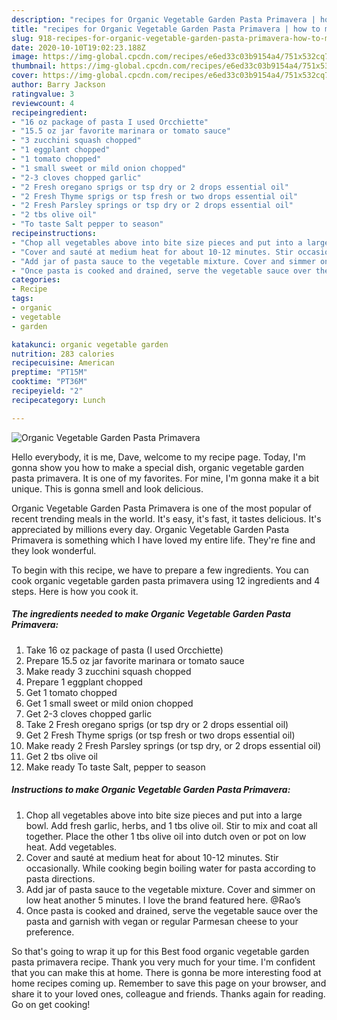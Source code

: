 ```yaml
---
description: "recipes for Organic Vegetable Garden Pasta Primavera | how to make easy Organic Vegetable Garden Pasta Primavera"
title: "recipes for Organic Vegetable Garden Pasta Primavera | how to make easy Organic Vegetable Garden Pasta Primavera"
slug: 918-recipes-for-organic-vegetable-garden-pasta-primavera-how-to-make-easy-organic-vegetable-garden-pasta-primavera
date: 2020-10-10T19:02:23.188Z
image: https://img-global.cpcdn.com/recipes/e6ed33c03b9154a4/751x532cq70/organic-vegetable-garden-pasta-primavera-recipe-main-photo.jpg
thumbnail: https://img-global.cpcdn.com/recipes/e6ed33c03b9154a4/751x532cq70/organic-vegetable-garden-pasta-primavera-recipe-main-photo.jpg
cover: https://img-global.cpcdn.com/recipes/e6ed33c03b9154a4/751x532cq70/organic-vegetable-garden-pasta-primavera-recipe-main-photo.jpg
author: Barry Jackson
ratingvalue: 3
reviewcount: 4
recipeingredient:
- "16 oz package of pasta I used Orcchiette"
- "15.5 oz jar favorite marinara or tomato sauce"
- "3 zucchini squash chopped"
- "1 eggplant chopped"
- "1 tomato chopped"
- "1 small sweet or mild onion chopped"
- "2-3 cloves chopped garlic"
- "2 Fresh oregano sprigs or tsp dry or 2 drops essential oil"
- "2 Fresh Thyme sprigs or tsp fresh or two drops essential oil"
- "2 Fresh Parsley springs or tsp dry or 2 drops essential oil"
- "2 tbs olive oil"
- "To taste Salt pepper to season"
recipeinstructions:
- "Chop all vegetables above into bite size pieces and put into a large bowl. Add fresh garlic, herbs, and 1 tbs olive oil. Stir to mix and coat all together. Place the other 1 tbs olive oil into dutch oven or pot on low heat. Add vegetables."
- "Cover and sauté at medium heat for about 10-12 minutes. Stir occasionally. While cooking begin boiling water for pasta according to pasta directions."
- "Add jar of pasta sauce to the vegetable mixture. Cover and simmer on low heat another 5 minutes. I love the brand featured here. @Rao’s"
- "Once pasta is cooked and drained, serve the vegetable sauce over the pasta and garnish with vegan or regular Parmesan cheese to your preference."
categories:
- Recipe
tags:
- organic
- vegetable
- garden

katakunci: organic vegetable garden 
nutrition: 283 calories
recipecuisine: American
preptime: "PT15M"
cooktime: "PT36M"
recipeyield: "2"
recipecategory: Lunch

---
```



![Organic Vegetable Garden Pasta Primavera](https://img-global.cpcdn.com/recipes/e6ed33c03b9154a4/751x532cq70/organic-vegetable-garden-pasta-primavera-recipe-main-photo.jpg)

Hello everybody, it is me, Dave, welcome to my recipe page. Today, I'm gonna show you how to make a special dish, organic vegetable garden pasta primavera. It is one of my favorites. For mine, I'm gonna make it a bit unique. This is gonna smell and look delicious.

Organic Vegetable Garden Pasta Primavera is one of the most popular of recent trending meals in the world. It's easy, it's fast, it tastes delicious. It's appreciated by millions every day. Organic Vegetable Garden Pasta Primavera is something which I have loved my entire life. They're fine and they look wonderful.




To begin with this recipe, we have to prepare a few ingredients. You can cook organic vegetable garden pasta primavera using 12 ingredients and 4 steps. Here is how you cook it.

<!--inarticleads1-->

##### The ingredients needed to make Organic Vegetable Garden Pasta Primavera:

1. Take 16 oz package of pasta (I used Orcchiette)
1. Prepare 15.5 oz jar favorite marinara or tomato sauce
1. Make ready 3 zucchini squash chopped
1. Prepare 1 eggplant chopped
1. Get 1 tomato chopped
1. Get 1 small sweet or mild onion chopped
1. Get 2-3 cloves chopped garlic
1. Take 2 Fresh oregano sprigs (or tsp dry or 2 drops essential oil)
1. Get 2 Fresh Thyme sprigs (or tsp fresh or two drops essential oil)
1. Make ready 2 Fresh Parsley springs (or tsp dry, or 2 drops essential oil)
1. Get 2 tbs olive oil
1. Make ready To taste Salt, pepper to season




<!--inarticleads2-->

##### Instructions to make Organic Vegetable Garden Pasta Primavera:

1. Chop all vegetables above into bite size pieces and put into a large bowl. Add fresh garlic, herbs, and 1 tbs olive oil. Stir to mix and coat all together. Place the other 1 tbs olive oil into dutch oven or pot on low heat. Add vegetables.
1. Cover and sauté at medium heat for about 10-12 minutes. Stir occasionally. While cooking begin boiling water for pasta according to pasta directions.
1. Add jar of pasta sauce to the vegetable mixture. Cover and simmer on low heat another 5 minutes. I love the brand featured here. @Rao’s
1. Once pasta is cooked and drained, serve the vegetable sauce over the pasta and garnish with vegan or regular Parmesan cheese to your preference.




So that's going to wrap it up for this Best food organic vegetable garden pasta primavera recipe. Thank you very much for your time. I'm confident that you can make this at home. There is gonna be more interesting food at home recipes coming up. Remember to save this page on your browser, and share it to your loved ones, colleague and friends. Thanks again for reading. Go on get cooking!
